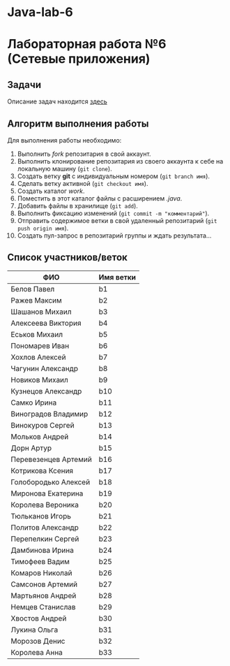 # Java-lab-6
# Лабораторная работа №6 (Сетевые приложения)

## Задачи

Описание задач находится [здесь](http://shtanyuk.tk/edu/nniit/java-new/labs/labs2.html)

## Алгоритм выполнения работы

Для выполнения работы необходимо:
1. Выполнить *fork* репозитария в свой аккаунт.
1. Выполнить клонирование репозитария из своего аккаунта к себе на локальную машину (`git clone`).
1. Создать ветку **git** с индивидуальным номером (`git branch имя`).
1. Сделать ветку активной (`git checkout имя`).
1. Создать каталог *work*.
1. Поместить в этот каталог файлы с расширением *.java*.
1. Добавить файлы в хранилище (`git add`).
1. Выполнить фиксацию изменений (`git commit -m "комментарий"`).
1. Отправить содержимое ветки в свой удаленный репозитарий (`git push origin имя`).
1. Создать пул-запрос в репозитарий группы и ждать результата...

## Список участников/веток

|  ФИО              | Имя ветки |
|-------------------|-----------|
| Белов Павел       | b1 |
| Ражев Максим      | b2 |
| Шашанов Михаил    | b3 |
| Алексеева Виктория|  b4 |
| Еськов Михаил         | b5  |
| Пономарев Иван        | b6 |
| Хохлов Алексей        | b7 |
| Чагунин Александр     | b8 |
| Новиков  Михаил       | b9 |
| Кузнецов Александр     | b10 |
| Самко Ирина           | b11 |
| Виноградов Владимир   | b12  |
| Винокуров Сергей      | b13 |
| Мольков Андрей        | b14 |
| Дорн Артур            | b15 |
| Перевезенцев Артемий | b16 |
| Котрикова Ксения      | b17 |
| Голобородько Алексей | b18 |
| Миронова Екатерина  | b19 |
| Королева Вероника   | b20 |
| Тюльканов Игорь     | b21 |
| Политов Александр   |  b22 |
| Перепелкин Сергей   | b23 |
| Дамбинова Ирина     | b24 |
| Тимофеев Вадим      | b25 |
| Комаров Николай     | b26 |
| Самсонов Артемий    | b27 |
| Мартьянов Андрей    | b28 |
| Немцев Станислав    | b29 |
| Хвостов Андрей      | b30 |
| Лукина Ольга        | b31 |
| Морозов Денис       | b32 |
| Королева Анна      | b33 |
